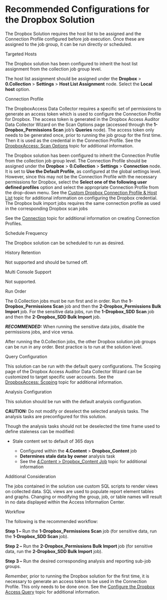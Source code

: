 # Recommended Configurations for the Dropbox Solution

The Dropbox Solution requires the host list to be assigned and the Connection Profile configured before job execution. Once these are assigned to the job group, it can be run directly or scheduled.

Targeted Hosts

The Dropbox solution has been configured to inherit the host list assignment from the collection job group level.

The host list assignment should be assigned under the __Dropbox__ > __0.Collection__ > __Settings__ > __Host List Assignment__ node. Select the __Local host__ option.

Connection Profile

The DropboxAccess Data Collector requires a specific set of permissions to generate an access token which is used to configure the Connection Profile for Dropbox. The access token is generated in the Dropbox Access Auditor Data Collector Wizard on the Scan Options page (accessed through the __1-Dropbox\_Permissions Scan__ job’s __Queries__ node). The access token only needs to be generated once, prior to running the job group for the first time. Then it is used as the credential in the Connection Profile. See the [DropboxAccess: Scan Options](/docs/product_docs/accessanalyzer/accessanalyzer/enterpriseauditor/admin/datacollector/dropboxaccess/scanoptions.md) topic for additional information.

The Dropbox solution has been configured to inherit the Connection Profile from the collection job group level. The Connection Profile should be assigned under the __Dropbox__ > __0.Collection__ > __Settings__ > __Connection__ node. It is set to __Use the Default Profile__, as configured at the global settings level. However, since this may not be the Connection Profile with the necessary permissions for Dropbox, select the __Select one of the following user defined profiles__ option and select the appropriate Connection Profile from the drop-down menu. See the [Custom Dropbox Connection Profile & Host List](/docs/product_docs/accessanalyzer/accessanalyzer/enterpriseauditor/admin/datacollector/dropboxaccess/configurejob.md) topic for additional information on configuring the Dropbox credential. The Dropbox bulk import jobs requires the same connection profile as used in the corresponding Dropbox scan jobs

See the [Connection](/docs/product_docs/accessanalyzer/accessanalyzer/enterpriseauditor/admin/settings/connection/overview.md) topic for additional information on creating Connection Profiles.

Schedule Frequency

The Dropbox solution can be scheduled to run as desired.

History Retention

Not supported and should be turned off.

Multi Console Support

Not supported.

Run Order

The 0.Collection jobs must be run first and in order. Run the __1-Dropbox\_Permissions Scan__ job and then the __2-Dropbox\_Permissions Bulk Import__ job. For the sensitive data jobs, run the __1-Dropbox\_SDD Scan__ job and then the __2-Dropbox\_SDD Bulk Import__ job.

___RECOMMENDED:___ When running the sensitive data jobs, disable the permissions jobs, and vice versa.

After running the 0.Collection jobs, the other Dropbox solution job groups can be run in any order. Best practice is to run at the solution level.

Query Configuration

This solution can be run with the default query configurations. The Scoping page of the Dropbox Access Auditor Data Collector Wizard can be customized to target specific user accounts. See the [DropboxAccess: Scoping](/docs/product_docs/accessanalyzer/accessanalyzer/enterpriseauditor/admin/datacollector/dropboxaccess/scoping.md) topic for additional information.

Analysis Configuration

This solution should be run with the default analysis configuration.

__CAUTION:__ Do not modify or deselect the selected analysis tasks. The analysis tasks are preconfigured for this solution.

Though the analysis tasks should not be deselected the time frame used to define staleness can be modified:

- Stale content set to default of 365 days

  - Configured within the __4.Content__ > __Dropbox\_Content__ job
  - __Determines stale data by owner__ analysis task
  - See the [4.Content > Dropbox\_Content Job](/docs/product_docs/accessanalyzer/accessanalyzer/enterpriseauditor/solutions/dropbox/dropbox_content.md) topic for additional information

Additional Consideration

The jobs contained in the solution use custom SQL scripts to render views on collected data. SQL views are used to populate report element tables and graphs. Changing or modifying the group, job, or table names will result in no data displayed within the Access Information Center.

Workflow

The following is the recommended workflow:

__Step 1 –__ Run the __1-Dropbox\_Permissions Scan__ job (for sensitive data, run the __1-Dropbox\_SDD Scan__ job).

__Step 2 –__ Run the __2-Dropbox\_Permissions Bulk Import__ job (for sensitive data, run the __2-Dropbox\_SDD Bulk Import__ job).

__Step 3 –__ Run the desired corresponding analysis and reporting sub-job groups.

_Remember,_ prior to running the Dropbox solution for the first time, it is necessary to generate an access token to be used in the Connection Profile. This only needs to be done once. See the [Configure the Dropbox Access Query](/docs/product_docs/accessanalyzer/accessanalyzer/enterpriseauditor/solutions/dropbox/collection/1-dropbox_permissions_scan.md#Configure-the-Dropbox-Access-Query) topic for additional information.
